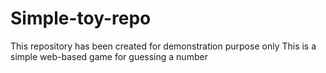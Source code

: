 # Simple-toy-repo
This repository has been created for demonstration purpose only
This is a simple web-based game for guessing a number
